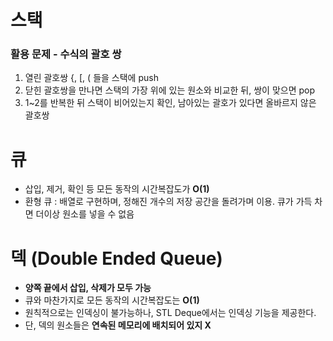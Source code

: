 # 스택
### 활용 문제 - 수식의 괄호 쌍
1. 열린 괄호쌍 {, [, ( 들을 스택에 push
2. 닫힌 괄호쌍을 만나면 스택의 가장 위에 있는 원소와 비교한 뒤, 쌍이 맞으면 pop
3. 1~2를 반복한 뒤 스택이 비어있는지 확인, 남아있는 괄호가 있다면 올바르지 않은 괄호쌍

# 큐
+ 삽입, 제거, 확인 등 모든 동작의 시간복잡도가 **O(1)**
+ 환형 큐 : 배열로 구현하며, 정해진 개수의 저장 공간을 돌려가며 이용. 큐가 가득 차면 더이상 원소를 넣을 수 없음

# 덱 (Double Ended Queue)
+ **양쪽 끝에서 삽입, 삭제가 모두 가능**
+ 큐와 마찬가지로 모든 동작의 시간복잡도는 **O(1)** 
+ 원칙적으로는 인덱싱이 불가능하나, STL Deque에서는 인덱싱 기능을 제공한다.
+ 단, 덱의 원소들은 **연속된 메모리에 배치되어 있지 X**
